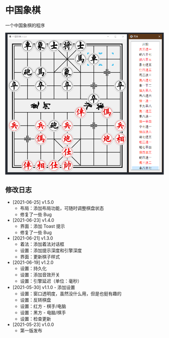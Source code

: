 # 中国象棋

一个中国象棋的程序

![](./snapshots/snapshot.jpg)

## 修改日志

- [2021-06-25] v1.5.0
    - 布局：添加布局功能，可随时调整棋盘状态
    - 修复了一些 Bug
- [2021-06-23] v1.4.0
    - 界面：添加 Toast 提示
    - 修复了一些 Bug
- [2021-06-21] v1.3.0
    - 着法：添加着法对话框  
    - 设置：添加提示深度和引擎深度
    - 界面：更新棋子样式
- [2021-06-19] v1.2.0
    - 设置：持久化
    - 设置：添加音效开关
    - 设置：引擎延迟（单位：毫秒）
- [2021-05-30] v1.1.0 - 添加设置
    - 设置：窗口透明度，虽然没什么用，但是也挺有趣的
    - 设置：反转棋盘
    - 设置：红方 - 棋手/电脑
    - 设置：黑方 - 电脑/棋手
    - 设置：检查更新
- [2021-05-23] v1.0.0
    - 第一版发布
